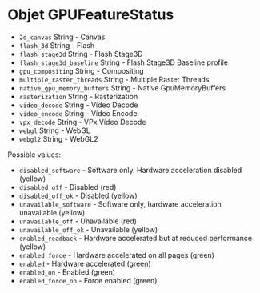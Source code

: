 # Objet GPUFeatureStatus

* `2d_canvas` String - Canvas
* `flash_3d` String - Flash
* `flash_stage3d` String - Flash Stage3D
* `flash_stage3d_baseline` String - Flash Stage3D Baseline profile
* `gpu_compositing` String - Compositing
* `multiple_raster_threads` String - Multiple Raster Threads
* `native_gpu_memory_buffers` String - Native GpuMemoryBuffers
* `rasterization` String - Rasterization
* `video_decode` String - Video Decode
* `video_encode` String - Video Encode
* `vpx_decode` String - VPx Video Decode
* `webgl` String - WebGL
* `webgl2` String - WebGL2

Possible values:

* `disabled_software` - Software only. Hardware acceleration disabled (yellow)
* `disabled_off` - Disabled (red)
* `disabled_off_ok` - Disabled (yellow)
* `unavailable_software` - Software only, hardware acceleration unavailable (yellow)
* `unavailable_off` - Unavailable (red)
* `unavailable_off_ok` - Unavailable (yellow)
* `enabled_readback` - Hardware accelerated but at reduced performance (yellow)
* `enabled_force` - Hardware accelerated on all pages (green)
* `enabled` - Hardware accelerated (green)
* `enabled_on` - Enabled (green)
* `enabled_force_on` - Force enabled (green)